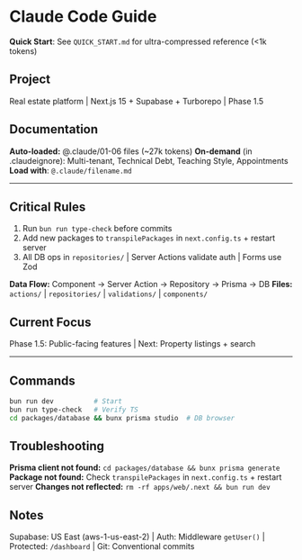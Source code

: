 # Claude Code Guide

**Quick Start**: See `QUICK_START.md` for ultra-compressed reference (<1k tokens)

## Project
Real estate platform | Next.js 15 + Supabase + Turborepo | Phase 1.5

## Documentation

**Auto-loaded:** @.claude/01-06 files (~27k tokens)
**On-demand** (in .claudeignore): Multi-tenant, Technical Debt, Teaching Style, Appointments
**Load with**: `@.claude/filename.md`

---

## Critical Rules

1. Run `bun run type-check` before commits
2. Add new packages to `transpilePackages` in `next.config.ts` + restart server
3. All DB ops in `repositories/` | Server Actions validate auth | Forms use Zod

**Data Flow:** Component → Server Action → Repository → Prisma → DB
**Files:** `actions/` | `repositories/` | `validations/` | `components/`

## Current Focus

Phase 1.5: Public-facing features | Next: Property listings + search

---

## Commands

```bash
bun run dev          # Start
bun run type-check   # Verify TS
cd packages/database && bunx prisma studio  # DB browser
```

## Troubleshooting

**Prisma client not found:** `cd packages/database && bunx prisma generate`
**Package not found:** Check `transpilePackages` in `next.config.ts` + restart server
**Changes not reflected:** `rm -rf apps/web/.next && bun run dev`

## Notes

Supabase: US East (aws-1-us-east-2) | Auth: Middleware `getUser()` | Protected: `/dashboard` | Git: Conventional commits
